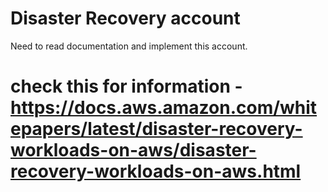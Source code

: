 # Disaster Recovery account

Need to read documentation and implement this account.

# check this for information - https://docs.aws.amazon.com/whitepapers/latest/disaster-recovery-workloads-on-aws/disaster-recovery-workloads-on-aws.html